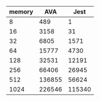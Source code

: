 | memory | AVA    | Jest   |
| ------ | ------ | ------ |
| 8      | 489    | 1      |
| 16     | 3158   | 31     |
| 32     | 6805   | 1571   |
| 64     | 15777  | 4730   |
| 128    | 32531  | 12191  |
| 256    | 66406  | 26945  |
| 512    | 136855 | 56624  |
| 1024   | 226546 | 115340 |
